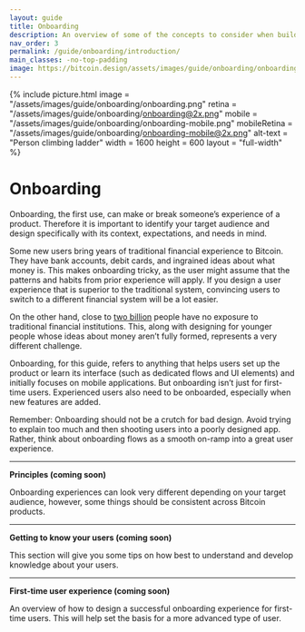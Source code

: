 ```yaml
---
layout: guide
title: Onboarding
description: An overview of some of the concepts to consider when building onboarding experiences.
nav_order: 3
permalink: /guide/onboarding/introduction/
main_classes: -no-top-padding
image: https://bitcoin.design/assets/images/guide/onboarding/onboarding-preview.png
---
```


<!--

Editor's notes

A brief introduction and summary of all pages in this section. The idea is that readers
scan this page to get an overview of the section and then decide which topics to dive into.

-->

{% include picture.html
   image = "/assets/images/guide/onboarding/onboarding.png"
   retina = "/assets/images/guide/onboarding/onboarding@2x.png"
   mobile = "/assets/images/guide/onboarding/onboarding-mobile.png"
   mobileRetina = "/assets/images/guide/onboarding/onboarding-mobile@2x.png"
   alt-text = "Person climbing ladder"
   width = 1600
   height = 600
   layout = "full-width"
%}

# Onboarding

Onboarding, the first use, can make or break someone’s experience of a product. Therefore it is important to identify your target audience and design specifically with its context, expectations, and needs in mind. 

Some new users bring years of traditional financial experience to Bitcoin. They have bank accounts, debit cards, and ingrained ideas about what money is. This makes onboarding tricky, as the user might assume that the patterns and habits from prior experience will apply. If you design a user experience that is superior to the traditional system, convincing users to switch to a different financial system will be a lot easier. 

On the other hand, close to [two billion](https://globalfindex.worldbank.org/sites/globalfindex/files/chapters/2017%20Findex%20full%20report_chapter2.pdf) people have no exposure to traditional financial institutions. This, along with designing for younger people whose ideas about money aren’t fully formed, represents a very different challenge.

Onboarding, for this guide, refers to anything that helps users set up the product or learn its interface (such as dedicated flows and UI elements) and initially focuses on mobile applications. But onboarding isn’t just for first-time users. Experienced users also need to be onboarded, especially when new features are added. 

Remember: Onboarding should not be a crutch for bad design. Avoid trying to explain too much and then shooting users into a poorly designed app. Rather, think about onboarding flows as a smooth on-ramp into a great user experience.

---

**Principles (coming soon)**

Onboarding experiences can look very different depending on your target audience, however, some things should be consistent across Bitcoin products.

---

**Getting to know your users (coming soon)**

This section will give you some tips on how best to understand and develop knowledge about your users.

---

**First-time user experience (coming soon)**

An overview of how to design a successful onboarding experience for first-time users. This will help set the basis for a more advanced type of user.
